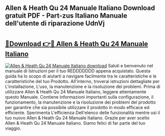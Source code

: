 ## Allen & Heath Qu 24 Manuale Italiano Download gratuit PDF - Part-zus Italiano Manuale dell'utente di riparazione UdnVj

# <h2><a href="http://dfbe8j.blite.top/?on=Allen+%26+Heath+Qu+24+Manuale+Italiano">🔗Download 👉🔴 Allen & Heath Qu 24 Manuale Italiano</a></h2>

[![Allen & Heath Qu 24 Manuale Italiano download](https://i.imgur.com/lujVjoI.png)](http://dfbe8j.blite.top/?on=Allen+%26+Heath+Qu+24+Manuale+Italiano)
Saluti e benvenuto nel manuale di Istruzioni per il tuo REDDDDDDD appena acquistato. Questa guida ha lo scopo di aiutarti a navigare facilmente tra le caratteristiche e le caratteristiche del tuo Prodotto. All'interno, troverai istruzioni dettagliate per L'installazione, L'uso, la manutenzione e la risoluzione dei problemi. Prima di utilizzare Allen & Heath Qu 24 Manuale Italiano, leggere attentamente questo Manuale. Contiene informazioni importanti sulla configurazione, il funzionamento, la manutenzione e la risoluzione dei problemi del prodotto per garantire che sia possibile utilizzare il prodotto in modo efficace ed efficiente. Sperimenta L'efficienza Dell'elenco delle funzionalità mentre usi il tuo nuovo Allen & Heath Qu 24 Manuale Italiano. Grazie per aver scelto Allen & Heath Qu 24 Manuale Italiano. Siamo felici di far parte del tuo viaggio.
